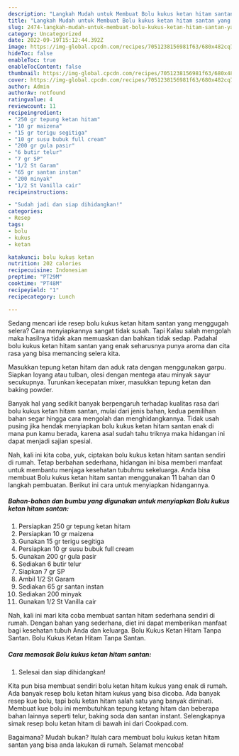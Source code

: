 ```yaml
---
description: "Langkah Mudah untuk Membuat Bolu kukus ketan hitam santan yang Bikin Ngiler, Buat Buka Puasa Bikin Ngiler"
title: "Langkah Mudah untuk Membuat Bolu kukus ketan hitam santan yang Bikin Ngiler, Buat Buka Puasa Bikin Ngiler"
slug: 2474-langkah-mudah-untuk-membuat-bolu-kukus-ketan-hitam-santan-yang-bikin-ngiler-buat-buka-puasa-bikin-ngiler
category: Uncategorized
date: 2022-09-19T15:12:44.392Z
image: https://img-global.cpcdn.com/recipes/7051238156981f63/680x482cq70/bolu-kukus-ketan-hitam-santan-foto-resep-utama.jpg
hideToc: false
enableToc: true
enableTocContent: false
thumbnail: https://img-global.cpcdn.com/recipes/7051238156981f63/680x482cq70/bolu-kukus-ketan-hitam-santan-foto-resep-utama.jpg
cover: https://img-global.cpcdn.com/recipes/7051238156981f63/680x482cq70/bolu-kukus-ketan-hitam-santan-foto-resep-utama.jpg
author: Admin
authorAv: notfound
ratingvalue: 4
reviewcount: 11
recipeingredient:
- "250 gr tepung ketan hitam"
- "10 gr maizena"
- "15 gr terigu segitiga"
- "10 gr susu bubuk full cream"
- "200 gr gula pasir"
- "6 butir telur"
- "7 gr SP"
- "1/2 St Garam"
- "65 gr santan instan"
- "200 minyak"
- "1/2 St Vanilla cair"
recipeinstructions:

- "Sudah jadi dan siap dihidangkan!"
categories:
- Resep
tags:
- bolu
- kukus
- ketan

katakunci: bolu kukus ketan 
nutrition: 202 calories
recipecuisine: Indonesian
preptime: "PT29M"
cooktime: "PT48M"
recipeyield: "1"
recipecategory: Lunch

---
```



Sedang mencari ide resep bolu kukus ketan hitam santan yang menggugah selera? Cara menyiapkannya sangat tidak susah. Tapi Kalau salah mengolah maka hasilnya tidak akan memuaskan dan bahkan tidak sedap. Padahal bolu kukus ketan hitam santan yang enak seharusnya punya aroma dan cita rasa yang bisa memancing selera kita.


Masukkan tepung ketan hitam dan aduk rata dengan menggunakan garpu. Siapkan loyang atau tulban, olesi dengan mentega atau minyak sayur secukupnya. Turunkan kecepatan mixer, masukkan tepung ketan dan baking powder.

Banyak hal yang sedikit banyak berpengaruh terhadap kualitas rasa dari bolu kukus ketan hitam santan, mulai dari jenis bahan, kedua pemilihan bahan segar hingga cara mengolah dan menghidangkannya. Tidak usah pusing jika hendak menyiapkan bolu kukus ketan hitam santan enak di mana pun kamu berada, karena asal sudah tahu triknya maka hidangan ini dapat menjadi sajian spesial.


Nah, kali ini kita coba, yuk, ciptakan bolu kukus ketan hitam santan sendiri di rumah. Tetap berbahan sederhana, hidangan ini bisa memberi manfaat untuk membantu menjaga kesehatan tubuhmu sekeluarga. Anda bisa membuat Bolu kukus ketan hitam santan menggunakan 11 bahan dan 0 langkah pembuatan. Berikut ini cara untuk menyiapkan hidangannya.

<!--inarticleads1-->

##### Bahan-bahan dan bumbu yang digunakan untuk menyiapkan Bolu kukus ketan hitam santan:

1. Persiapkan 250 gr tepung ketan hitam
1. Persiapkan 10 gr maizena
1. Gunakan 15 gr terigu segitiga
1. Persiapkan 10 gr susu bubuk full cream
1. Gunakan 200 gr gula pasir
1. Sediakan 6 butir telur
1. Siapkan 7 gr SP
1. Ambil 1/2 St Garam
1. Sediakan 65 gr santan instan
1. Sediakan 200 minyak
1. Gunakan 1/2 St Vanilla cair


Nah, kali ini mari kita coba membuat santan hitam sederhana sendiri di rumah. Dengan bahan yang sederhana, diet ini dapat memberikan manfaat bagi kesehatan tubuh Anda dan keluarga. Bolu Kukus Ketan Hitam Tanpa Santan. Bolu Kukus Ketan Hitam Tanpa Santan. 

<!--inarticleads2-->

##### Cara memasak Bolu kukus ketan hitam santan:


1. Selesai dan siap dihidangkan!

Kita pun bisa membuat sendiri bolu ketan hitam kukus yang enak di rumah. Ada banyak resep bolu ketan hitam kukus yang bisa dicoba. Ada banyak resep kue bolu, tapi bolu ketan hitam salah satu yang banyak diminati. Membuat kue bolu ini membutuhkan tepung ketang hitam dan beberapa bahan lainnya seperti telur, baking soda dan santan instant. Selengkapnya simak resep bolu ketan hitam di bawah ini dari Cookpad.com. 

Bagaimana? Mudah bukan? Itulah cara membuat bolu kukus ketan hitam santan yang bisa anda lakukan di rumah. Selamat mencoba!
